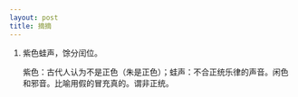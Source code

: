 ```yaml
---
layout: post
title: 摘摘
---
```


1. 紫色蛙声，馀分闰位。

    紫色：古代人认为不是正色（朱是正色）；蛙声：不合正统乐律的声音。闲色和邪音。比喻用假的冒充真的。谓非正统。 
